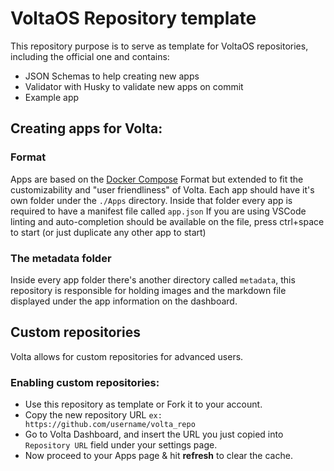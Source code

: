 # VoltaOS Repository template

This repository purpose is to serve as template for VoltaOS repositories, including the official one and contains:
- JSON Schemas to help creating new apps
- Validator with Husky to validate new apps on commit
- Example app

## Creating apps for Volta:

### Format
Apps are based on the [Docker Compose]() Format but extended to fit the customizability and "user friendliness" of Volta.
Each app should have it's own folder under the `./Apps` directory.
Inside that folder every app is required to have a manifest file called `app.json`
If you are using VSCode linting and auto-completion should be available on the file, press ctrl+space to start (or just duplicate any other app to start)

### The metadata folder

Inside every app folder there's another directory called `metadata`, this repository is responsible for holding images and the markdown file displayed under the app information on the dashboard.

## Custom repositories

Volta allows for custom repositories for advanced users.

### Enabling custom repositories:
- Use this repository as template or Fork it to your account.
- Copy the new repository URL `ex: https://github.com/username/volta_repo`
- Go to Volta Dashboard, and insert the URL you just copied into `Repository URL` field under your settings page.
- Now proceed to your Apps page & hit **refresh** to clear the cache.


